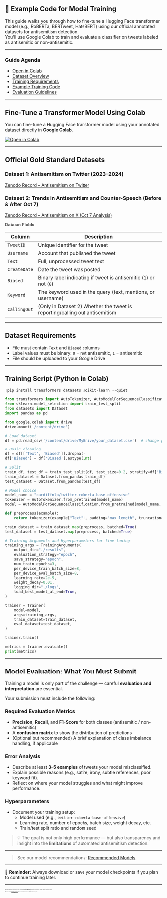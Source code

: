 ## 🐍 Example Code for Model Training

This guide walks you through how to fine-tune a Hugging Face transformer model (e.g., RoBERTa, BERTweet, HateBERT) using our official annotated datasets for antisemitism detection.  
You'll use Google Colab to train and evaluate a classifier on tweets labeled as antisemitic or non-antisemitic.

---

### Guide Agenda

- [Open in Colab](#fine-tune-a-transformer-model-using-colab)
- [Dataset Overview](#official-gold-standard-datasets)
- [Training Requirements](#dataset-requirements)
- [Example Training Code](#training-script-python-in-colab)
- [Evaluation Guidelines](#model-evaluation-what-you-must-submit)

---

## Fine-Tune a Transformer Model Using Colab

You can fine-tune a Hugging Face transformer model using your annotated dataset directly in **Google Colab**.

[![Open in Colab](https://colab.research.google.com/assets/colab-badge.svg)](https://colab.research.google.com/github/damieh1/datathon_2025/blob/main/example_code_challenge_2.ipynb)

---

## Official Gold Standard Datasets

### Dataset 1: Antisemitism on Twitter (2023–2024)  
[Zenodo Record – Antisemitism on Twitter](https://zenodo.org/records/14448399)

### Dataset 2: Trends in Antisemitism and Counter-Speech (Before & After Oct 7)  
[Zenodo Record – Antisemitism on X (Oct 7 Analysis)](https://zenodo.org/records/15025646)


<summary> Dataset Fields</summary>

| Column      | Description                                                                 |
|-------------|-----------------------------------------------------------------------------|
| `TweetID`   | Unique identifier for the tweet                                             |
| `Username`  | Account that published the tweet                                            |
| `Text`      | Full, unprocessed tweet text                                                |
| `CreateDate`| Date the tweet was posted                                                   |
| `Biased`    | Binary label indicating if tweet is antisemitic (`1`) or not (`0`)          |
| `Keyword`   | The keyword used in the query (text, mentions, or username)                 |
| `CallingOut`| (Only in Dataset 2) Whether the tweet is reporting/calling out antisemitism |


---

## Dataset Requirements

- File must contain `Text` and `Biased` columns
- Label values must be binary: `0` = not antisemitic, `1` = antisemitic
- File should be uploaded to your Google Drive

---

## Training Script (Python in Colab)

```python
!pip install transformers datasets scikit-learn --quiet

from transformers import AutoTokenizer, AutoModelForSequenceClassification, Trainer, TrainingArguments
from sklearn.model_selection import train_test_split
from datasets import Dataset
import pandas as pd

from google.colab import drive
drive.mount('/content/drive')

# Load dataset
df = pd.read_csv('/content/drive/MyDrive/your_dataset.csv')  # change path

# Basic cleaning
df = df[['Text', 'Biased']].dropna()
df['Biased'] = df['Biased'].astype(int)

# Split
train_df, test_df = train_test_split(df, test_size=0.2, stratify=df['Biased'], random_state=42)
train_dataset = Dataset.from_pandas(train_df)
test_dataset = Dataset.from_pandas(test_df)

# Model choice
model_name = "cardiffnlp/twitter-roberta-base-offensive"
tokenizer = AutoTokenizer.from_pretrained(model_name)
model = AutoModelForSequenceClassification.from_pretrained(model_name, num_labels=2)

def preprocess(example):
    return tokenizer(example["Text"], padding="max_length", truncation=True)

train_dataset = train_dataset.map(preprocess, batched=True)
test_dataset = test_dataset.map(preprocess, batched=True)

# Training Arguments and Hyperparameters for fine-tuning
training_args = TrainingArguments(
    output_dir="./results",
    evaluation_strategy="epoch",
    save_strategy="epoch",
    num_train_epochs=3,
    per_device_train_batch_size=8,
    per_device_eval_batch_size=8,
    learning_rate=2e-5,
    weight_decay=0.01,
    logging_dir="./logs",
    load_best_model_at_end=True,
)

trainer = Trainer(
    model=model,
    args=training_args,
    train_dataset=train_dataset,
    eval_dataset=test_dataset,
)

trainer.train()

metrics = trainer.evaluate()
print(metrics)
```

---

## Model Evaluation: What You Must Submit

Training a model is only part of the challenge — careful **evaluation and interpretation** are essential.

Your submission must include the following:

### Required Evaluation Metrics
- **Precision**, **Recall**, and **F1-Score** for both classes (antisemitic / non-antisemitic)
- A **confusion matrix** to show the distribution of predictions
- (Optional but recommended) A brief explanation of class imbalance handling, if applicable

### Error Analysis
- Describe at least **3–5 examples** of tweets your model misclassified.
- Explain possible reasons (e.g., satire, irony, subtle references, poor keyword fit).
- Reflect on where your model struggles and what might improve performance.

### Hyperparameters
- Document your training setup:
  - Model used (e.g., `twitter-roberta-base-offensive`)
  - Learning rate, number of epochs, batch size, weight decay, etc.
  - Train/test split ratio and random seed

> 💡 The goal is not only high performance — but also transparency and insight into the **limitations** of automated antisemitism detection.

---

> See our model recommendations: [Recommended Models](https://github.com/AnnotationPortal/DatathonandHackathon.github.io/blob/main/NLP-Tools%20and%20Guides.md#recommended-transformer-models-for-hate-speech--antisemitism-detection)

---

📁 **Reminder:** Always download or save your model checkpoints if you plan to continue training later.  

---

<div style="font-size: 0.2em; color: #555; margin-top: 2em;">
  <p>
    All materials in this repository were created by <strong>Daniel Miehling</strong> (Indiana University / ISCA), unless otherwise noted.
  </p>
  <p>
    Please contact <a href="mailto:damieh@iu.edu">damieh@iu.edu</a> for reuse permissions or collaboration inquiries.
  </p>
</div>

